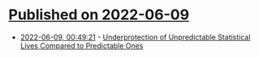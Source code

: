 # [Published on 2022-06-09](index.md)

* [2022-06-09, 00:49:21](https://news.ycombinator.com/item?id=31676373) - [Underprotection of Unpredictable Statistical Lives Compared to Predictable Ones](https://onlinelibrary.wiley.com/doi/abs/10.1111/risa.12658)
